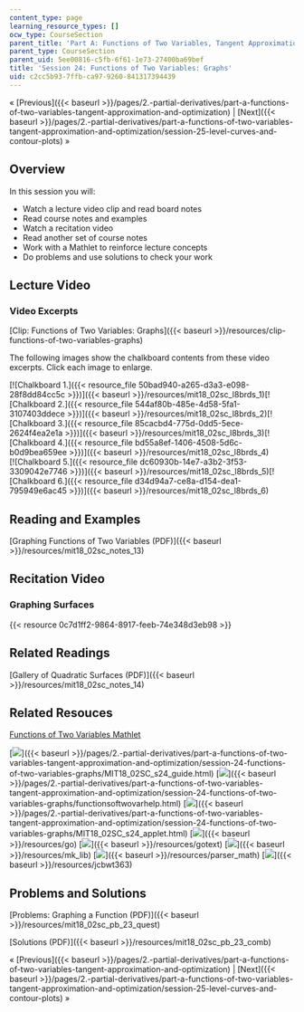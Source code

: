 ```yaml
---
content_type: page
learning_resource_types: []
ocw_type: CourseSection
parent_title: 'Part A: Functions of Two Variables, Tangent Approximation and Optimization'
parent_type: CourseSection
parent_uid: 5ee00816-c5fb-6f61-1e73-27400ba69bef
title: 'Session 24: Functions of Two Variables: Graphs'
uid: c2cc5b93-7ffb-ca97-9260-841317394439
---
```


« [Previous]({{< baseurl >}}/pages/2.-partial-derivatives/part-a-functions-of-two-variables-tangent-approximation-and-optimization) | [Next]({{< baseurl >}}/pages/2.-partial-derivatives/part-a-functions-of-two-variables-tangent-approximation-and-optimization/session-25-level-curves-and-contour-plots) »

Overview
--------

In this session you will:

*   Watch a lecture video clip and read board notes
*   Read course notes and examples
*   Watch a recitation video
*   Read another set of course notes
*   Work with a Mathlet to reinforce lecture concepts
*   Do problems and use solutions to check your work

Lecture Video
-------------

### Video Excerpts

[Clip: Functions of Two Variables: Graphs]({{< baseurl >}}/resources/clip-functions-of-two-variables-graphs)

The following images show the chalkboard contents from these video excerpts. Click each image to enlarge.

[![Chalkboard 1.]({{< resource_file 50bad940-a265-d3a3-e098-28f8dd84cc5c >}})]({{< baseurl >}}/resources/mit18_02sc_l8brds_1)[![Chalkboard 2.]({{< resource_file 544af80b-485e-4d58-5fa1-3107403ddece >}})]({{< baseurl >}}/resources/mit18_02sc_l8brds_2)[![Chalkboard 3.]({{< resource_file 85cacbd4-775d-0dd5-5ece-2624f4ea2e1a >}})]({{< baseurl >}}/resources/mit18_02sc_l8brds_3)[![Chalkboard 4.]({{< resource_file bd55a8ef-1406-4508-5d6c-b0d9bea659ee >}})]({{< baseurl >}}/resources/mit18_02sc_l8brds_4)  
[![Chalkboard 5.]({{< resource_file dc60930b-14e7-a3b2-3f53-3309042e7746 >}})]({{< baseurl >}}/resources/mit18_02sc_l8brds_5)[![Chalkboard 6.]({{< resource_file d34d94a7-ce8a-d154-dea1-795949e6ac45 >}})]({{< baseurl >}}/resources/mit18_02sc_l8brds_6)

Reading and Examples
--------------------

[Graphing Functions of Two Variables (PDF)]({{< baseurl >}}/resources/mit18_02sc_notes_13)

Recitation Video
----------------

### Graphing Surfaces

{{< resource 0c7d1ff2-9864-8917-feeb-74e348d3eb98 >}}

Related Readings
----------------

[Gallery of Quadratic Surfaces (PDF)]({{< baseurl >}}/resources/mit18_02sc_notes_14)

Related Resouces
----------------

[Functions of Two Variables Mathlet](./resolveuid/7e10bc885ef243a29e97741c05735d58 "Open in a new window.")

[![](/images/trans.gif)]({{< baseurl >}}/pages/2.-partial-derivatives/part-a-functions-of-two-variables-tangent-approximation-and-optimization/session-24-functions-of-two-variables-graphs/MIT18_02SC_s24_guide.html) [![](/images/trans.gif)]({{< baseurl >}}/pages/2.-partial-derivatives/part-a-functions-of-two-variables-tangent-approximation-and-optimization/session-24-functions-of-two-variables-graphs/functionsoftwovarhelp.html) [![](/images/trans.gif)]({{< baseurl >}}/pages/2.-partial-derivatives/part-a-functions-of-two-variables-tangent-approximation-and-optimization/session-24-functions-of-two-variables-graphs/MIT18_02SC_s24_applet.html) [![](/images/trans.gif)]({{< baseurl >}}/resources/go) [![](/images/trans.gif)]({{< baseurl >}}/resources/gotext) [![](/images/trans.gif)]({{< baseurl >}}/resources/mk_lib) [![](/images/trans.gif)]({{< baseurl >}}/resources/parser_math) [![](/images/trans.gif)]({{< baseurl >}}/resources/jcbwt363)

Problems and Solutions
----------------------

[Problems: Graphing a Function (PDF)]({{< baseurl >}}/resources/mit18_02sc_pb_23_quest)

[Solutions (PDF)]({{< baseurl >}}/resources/mit18_02sc_pb_23_comb)

« [Previous]({{< baseurl >}}/pages/2.-partial-derivatives/part-a-functions-of-two-variables-tangent-approximation-and-optimization) | [Next]({{< baseurl >}}/pages/2.-partial-derivatives/part-a-functions-of-two-variables-tangent-approximation-and-optimization/session-25-level-curves-and-contour-plots) »